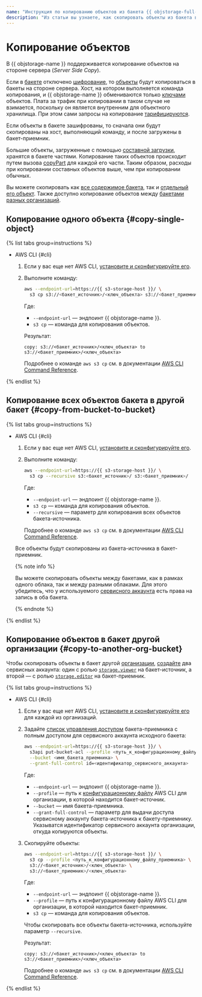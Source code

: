 ```yaml
---
name: "Инструкция по копированию объектов из бакета {{ objstorage-full-name }}"
description: "Из статьи вы узнаете, как скопировать объекты из бакета в {{ objstorage-full-name }}."
---
```


# Копирование объектов

В {{ objstorage-name }} поддерживается копирование объектов на стороне сервера (_Server Side Copy_). 

Если в [бакете](../../concepts/bucket.md) отключено [шифрование](../../concepts/encryption.md), то [объекты](../../concepts/object.md) будут копироваться в бакеты на стороне сервера. Хост, на котором выполняется команда копирования, и {{ objstorage-name }} обмениваются только [ключами](../../concepts/object.md#key) объектов. Плата за трафик при копировании в таком случае не взимается, поскольку он является внутренним для объектного хранилища. При этом сами запросы на копирование [тарифицируются](../../pricing.md#prices-operations).

Если объекты в бакете зашифрованы, то сначала они будут скопированы на хост, выполняющий команду, и после загружены в бакет-приемник.

Большие объекты, загруженные с помощью [составной загрузки](../../concepts/multipart.md), хранятся в бакете частями. Копирование таких объектов происходит путем вызова [copyPart](../../s3/api-ref/multipart/copypart.md) для каждой его части. Таким образом, расходы при копировании составных объектов выше, чем при копировании обычных.

Вы можете скопировать как [все содержимое бакета](#copy-from-bucket-to-bucket), так и [отдельный его объект](#copy-single-object). Также доступно копирование объектов между [бакетами разных организаций](#copy-to-another-org-bucket).

## Копирование одного объекта {#copy-single-object}

{% list tabs group=instructions %}

- AWS CLI {#cli}

  1. Если у вас еще нет AWS CLI, [установите и сконфигурируйте его](../../tools/aws-cli.md).
  1. Выполните команду:

      ```bash
      aws --endpoint-url=https://{{ s3-storage-host }}/ \
        s3 cp s3://<бакет_источник>/<ключ_объекта> s3://<бакет_приемник>/<ключ_объекта>
      ```

      Где:

      * `--endpoint-url` — эндпоинт {{ objstorage-name }}.
      * `s3 cp` — команда для копирования объектов.

      Результат:

      ```text
      copy: s3://<бакет_источник>/<ключ_объекта> to s3://<бакет_приемник>/<ключ_объекта>
      ```

      Подробнее о команде `aws s3 cp` см. в документации [AWS CLI Command Reference](https://awscli.amazonaws.com/v2/documentation/api/latest/reference/s3/cp.html).
  
{% endlist %}

## Копирование всех объектов бакета в другой бакет {#copy-from-bucket-to-bucket}

{% list tabs group=instructions %}

- AWS CLI {#cli}

  1. Если у вас еще нет AWS CLI, [установите и сконфигурируйте его](../../tools/aws-cli.md).
  1. Выполните команду:

      ```bash
      aws --endpoint-url=https://{{ s3-storage-host }}/ \
        s3 cp --recursive s3:<бакет_источник>/ s3:<бакет_приемник>/
      ```

      Где:

      * `--endpoint-url` — эндпоинт {{ objstorage-name }}.
      * `s3 cp` — команда для копирования объектов.
      * `--recursive` — параметр для копирования всех объектов бакета-источника.

      Подробнее о команде `aws s3 cp` см. в документации [AWS CLI Command Reference](https://awscli.amazonaws.com/v2/documentation/api/latest/reference/s3/cp.html).

  Все объекты будут скопированы из бакета-источника в бакет-приемник. 

  {% note info %}

  Вы можете скопировать объекты между бакетами, как в рамках одного облака, так и между разными облаками. Для этого убедитесь, что у используемого [сервисного аккаунта](../../../iam/concepts/users/service-accounts.md) есть права на запись в оба бакета.

  {% endnote %}

{% endlist %}

## Копирование объектов в бакет другой организации {#copy-to-another-org-bucket}

Чтобы скопировать объекты в бакет другой [организации](../../../overview/roles-and-resources.md), [создайте](../../../iam/operations/sa/create.md) два сервисных аккаунта: один с ролью [`storage.viewer`](../../security/index.md#storage-viewer) на бакет-источник, а второй — с ролью [`storage.editor`](../../security/index.md#storage-editor) на бакет-приемник.

{% list tabs group=instructions %}

- AWS CLI {#cli}

  1. Если у вас еще нет AWS CLI, [установите и сконфигурируйте его](../../tools/aws-cli.md) для каждой из организаций.
  1. Задайте [список управления доступом](../../concepts/acl.md) бакета-приемника с полным доступом для сервисного аккаунта исходного бакета:

      ```bash
      aws --endpoint-url=https://{{ s3-storage-host }}/ \
        s3api put-bucket-acl --profile <путь_к_конфигурационному_файлу_источника> \
        --bucket <имя_бакета_приемника> \
        --grant-full-control id=<идентификатор_сервисного_аккаунта>
      ```

      Где:

      * `--endpoint-url` — эндпоинт {{ objstorage-name }}.
      * `--profile` — путь к [конфигурационному файлу](../../tools/aws-cli.md#config-files) AWS CLI для организации, в которой находится бакет-источник.
      * `--bucket` — имя бакета-приемника.
      * `--grant-full-control` — параметр для выдачи доступа сервисному аккаунту бакета-источника к бакету-приемнику. Указыватся идентификатор сервисного аккаунта организации, откуда копируются объекты.

  1. Скопируйте объекты:

      ```bash
      aws --endpoint-url=https://{{ s3-storage-host }}/ \
        s3 cp --profile <путь_к_конфигурационному_файлу_приемника> \
        s3://<бакет_источник>/<ключ_объекта> \
        s3://<бакет_приемник>/<ключ_объекта>
      ```

      Где:

      * `--endpoint-url` — эндпоинт {{ objstorage-name }}.
      * `--profile` — путь к конфигурационному файлу AWS CLI для организации, в которой находится бакет-приемник.
      * `s3 cp` — команда для копирования объектов.
      
      Чтобы скопировать все объекты бакета-источника, используйте параметр `--recursive`.

      Результат:

      ```text
      copy: s3://<бакет_источник>/<ключ_объекта> to s3://<бакет_приемник>/<ключ_объекта>
      ```

      Подробнее о команде `aws s3 cp` см. в документации [AWS CLI Command Reference](https://awscli.amazonaws.com/v2/documentation/api/latest/reference/s3/cp.html).

{% endlist %}
